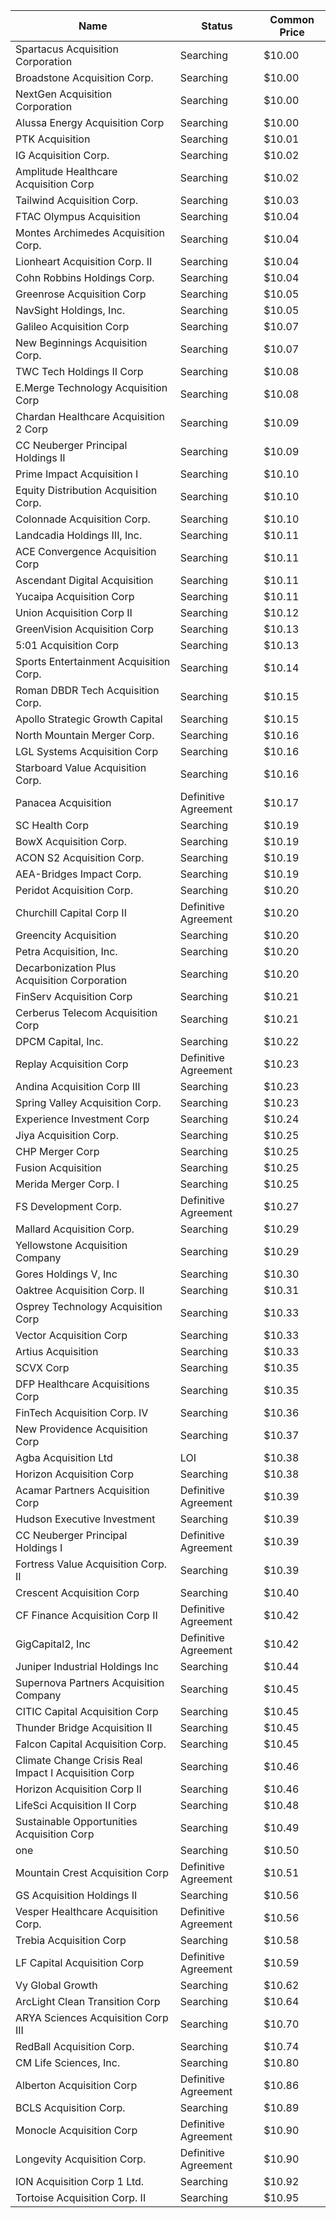 Name                                                 | Status               | Common Price 
---------------------------------------------------- | -------------------- | -------------
Spartacus Acquisition Corporation                    | Searching            | $10.00       
Broadstone Acquisition Corp.                         | Searching            | $10.00       
NextGen Acquisition Corporation                      | Searching            | $10.00       
Alussa Energy Acquisition Corp                       | Searching            | $10.00       
PTK Acquisition                                      | Searching            | $10.01       
IG Acquisition Corp.                                 | Searching            | $10.02       
Amplitude Healthcare Acquisition Corp                | Searching            | $10.02       
Tailwind Acquisition Corp.                           | Searching            | $10.03       
FTAC Olympus Acquisition                             | Searching            | $10.04       
Montes Archimedes Acquisition Corp.                  | Searching            | $10.04       
Lionheart Acquisition Corp. II                       | Searching            | $10.04       
Cohn Robbins Holdings Corp.                          | Searching            | $10.04       
Greenrose Acquisition Corp                           | Searching            | $10.05       
NavSight Holdings, Inc.                              | Searching            | $10.05       
Galileo Acquisition Corp                             | Searching            | $10.07       
New Beginnings Acquisition Corp.                     | Searching            | $10.07       
TWC Tech Holdings II Corp                            | Searching            | $10.08       
E.Merge Technology Acquisition Corp                  | Searching            | $10.08       
Chardan Healthcare Acquisition 2 Corp                | Searching            | $10.09       
CC Neuberger Principal Holdings II                   | Searching            | $10.09       
Prime Impact Acquisition I                           | Searching            | $10.10       
Equity Distribution Acquisition Corp.                | Searching            | $10.10       
Colonnade Acquisition Corp.                          | Searching            | $10.10       
Landcadia Holdings III, Inc.​                        | Searching            | $10.11       
ACE Convergence Acquisition Corp                     | Searching            | $10.11       
Ascendant Digital Acquisition                        | Searching            | $10.11       
Yucaipa Acquisition Corp                             | Searching            | $10.11       
Union Acquisition Corp II                            | Searching            | $10.12       
GreenVision Acquisition Corp                         | Searching            | $10.13       
5:01 Acquisition Corp                                | Searching            | $10.13       
Sports Entertainment Acquisition Corp.               | Searching            | $10.14       
Roman DBDR Tech Acquisition Corp.                    | Searching            | $10.15       
Apollo Strategic Growth Capital                      | Searching            | $10.15       
North Mountain Merger Corp.                          | Searching            | $10.16       
LGL Systems Acquisition Corp                         | Searching            | $10.16       
Starboard Value Acquisition Corp.                    | Searching            | $10.16       
Panacea Acquisition                                  | Definitive Agreement | $10.17       
SC Health Corp                                       | Searching            | $10.19       
BowX Acquisition Corp.                               | Searching            | $10.19       
ACON S2 Acquisition Corp.                            | Searching            | $10.19       
AEA-Bridges Impact Corp.                             | Searching            | $10.19       
Peridot Acquisition Corp.                            | Searching            | $10.20       
Churchill Capital Corp II                            | Definitive Agreement | $10.20       
Greencity Acquisition                                | Searching            | $10.20       
Petra Acquisition, Inc.                              | Searching            | $10.20       
Decarbonization Plus Acquisition Corporation         | Searching            | $10.20       
FinServ Acquisition Corp                             | Searching            | $10.21       
Cerberus Telecom Acquisition Corp                    | Searching            | $10.21       
DPCM Capital, Inc.                                   | Searching            | $10.22       
Replay Acquisition Corp                              | Definitive Agreement | $10.23       
Andina Acquisition Corp III                          | Searching            | $10.23       
Spring Valley Acquisition Corp.                      | Searching            | $10.23       
Experience Investment Corp                           | Searching            | $10.24       
Jiya Acquisition Corp.                               | Searching            | $10.25       
CHP Merger Corp                                      | Searching            | $10.25       
Fusion Acquisition                                   | Searching            | $10.25       
Merida Merger Corp. I                                | Searching            | $10.25       
FS Development Corp.                                 | Definitive Agreement | $10.27       
Mallard Acquisition Corp.                            | Searching            | $10.29       
Yellowstone Acquisition Company                      | Searching            | $10.29       
Gores Holdings V, Inc                                | Searching            | $10.30       
Oaktree Acquisition Corp. II                         | Searching            | $10.31       
Osprey Technology Acquisition Corp                   | Searching            | $10.33       
Vector Acquisition Corp                              | Searching            | $10.33       
Artius Acquisition                                   | Searching            | $10.33       
SCVX Corp                                            | Searching            | $10.35       
DFP Healthcare Acquisitions Corp                     | Searching            | $10.35       
FinTech Acquisition Corp. IV                         | Searching            | $10.36       
New Providence Acquisition Corp                      | Searching            | $10.37       
Agba Acquisition Ltd                                 | LOI                  | $10.38       
Horizon Acquisition Corp                             | Searching            | $10.38       
Acamar Partners Acquisition Corp                     | Definitive Agreement | $10.39       
Hudson Executive Investment                          | Searching            | $10.39       
CC Neuberger Principal Holdings I                    | Definitive Agreement | $10.39       
Fortress Value Acquisition Corp. II                  | Searching            | $10.39       
Crescent Acquisition Corp                            | Searching            | $10.40       
CF Finance Acquisition Corp II                       | Definitive Agreement | $10.42       
GigCapital2, Inc                                     | Definitive Agreement | $10.42       
Juniper Industrial Holdings Inc                      | Searching            | $10.44       
Supernova Partners Acquisition Company               | Searching            | $10.45       
CITIC Capital Acquisition Corp                       | Searching            | $10.45       
Thunder Bridge Acquisition II                        | Searching            | $10.45       
Falcon Capital Acquisition Corp.                     | Searching            | $10.45       
Climate Change Crisis Real Impact I Acquisition Corp | Searching            | $10.46       
Horizon Acquisition Corp II                          | Searching            | $10.46       
LifeSci Acquisition II Corp                          | Searching            | $10.48       
Sustainable Opportunities Acquisition Corp           | Searching            | $10.49       
one                                                  | Searching            | $10.50       
Mountain Crest Acquisition Corp                      | Definitive Agreement | $10.51       
GS Acquisition Holdings II                           | Searching            | $10.56       
Vesper Healthcare Acquisition Corp.                  | Definitive Agreement | $10.56       
Trebia Acquisition Corp                              | Searching            | $10.58       
LF Capital Acquisition Corp                          | Definitive Agreement | $10.59       
Vy Global Growth                                     | Searching            | $10.62       
ArcLight Clean Transition Corp                       | Searching            | $10.64       
ARYA Sciences Acquisition Corp III                   | Searching            | $10.70       
RedBall Acquisition Corp.                            | Searching            | $10.74       
CM Life Sciences, Inc.                               | Searching            | $10.80       
Alberton Acquisition Corp                            | Definitive Agreement | $10.86       
BCLS Acquisition Corp.                               | Searching            | $10.89       
Monocle Acquisition Corp                             | Definitive Agreement | $10.90       
Longevity Acquisition Corp.                          | Definitive Agreement | $10.90       
ION Acquisition Corp 1 Ltd.                          | Searching            | $10.92       
Tortoise Acquisition Corp. II                        | Searching            | $10.95       
